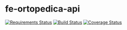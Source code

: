 # fe-ortopedica-api

[![Requirements Status](https://requires.io/github/fernandoe/fe-ortopedica-api/requirements.svg?branch=master)](https://requires.io/github/fernandoe/fe-ortopedica-api/requirements/?branch=master)
[![Build Status](https://travis-ci.org/fernandoe/fe-ortopedica-api.svg?branch=master)](https://travis-ci.org/fernandoe/fe-ortopedica-api)
[![Coverage Status](https://coveralls.io/repos/github/fernandoe/fe-ortopedica-api/badge.svg?branch=master)](https://coveralls.io/github/fernandoe/fe-ortopedica-api?branch=master)
